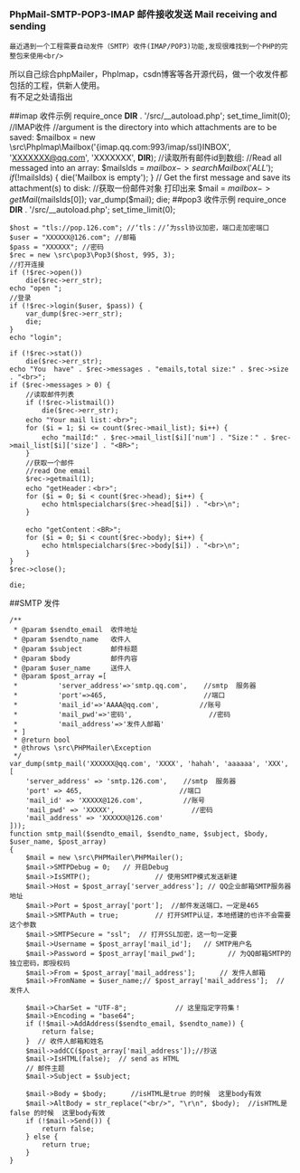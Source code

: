 ### PhpMail-SMTP-POP3-IMAP 邮件接收发送  Mail receiving and sending
    最近遇到一个工程需要自动发件（SMTP）收件(IMAP/POP3)功能,发现很难找到一个PHP的完整包来使用<br/>
所以自己综合phpMailer，PhpImap，csdn博客等各开源代码，做一个收发件都包括的工程，供新人使用。<br/>
    有不足之处请指出

##imap 收件示例
	require_once __DIR__ . '/src/__autoload.php';
	set_time_limit(0);
	//IMAP收件
	//argument is the directory into which attachments are to be saved:
	$mailbox = new \src\PhpImap\Mailbox('{imap.qq.com:993/imap/ssl}INBOX', 'XXXXXXX@qq.com', 'XXXXXXX', __DIR__);
	//读取所有邮件id到数组:
	//Read all messaged into an array:
	$mailsIds = $mailbox->searchMailbox('ALL');
	if (!$mailsIds) {
	    die('Mailbox is empty');
	}
	// Get the first message and save its attachment(s) to disk:
	//获取一份邮件对象 打印出来
	$mail = $mailbox->getMail($mailsIds[0]);
	var_dump($mail);
	die;
##pop3 收件示例
	require_once __DIR__ . '/src/__autoload.php';
	set_time_limit(0);
    
    $host = "tls://pop.126.com"; //‘tls：//’为ssl协议加密，端口走加密端口
    $user = "XXXXXX@126.com"; //邮箱
    $pass = "XXXXXX"; //密码
    $rec = new \src\pop3\Pop3($host, 995, 3);
    //打开连接
    if (!$rec->open())
        die($rec->err_str);
    echo "open ";
    //登录
    if (!$rec->login($user, $pass)) {
        var_dump($rec->err_str);
        die;
    }
    echo "login";
    
    if (!$rec->stat())
        die($rec->err_str);
    echo "You  have" . $rec->messages . "emails,total size:" . $rec->size . "<br>";
    if ($rec->messages > 0) {
        //读取邮件列表
        if (!$rec->listmail())
            die($rec->err_str);
        echo "Your mail list：<br>";
        for ($i = 1; $i <= count($rec->mail_list); $i++) {
            echo "mailId:" . $rec->mail_list[$i]['num'] . "Size：" . $rec->mail_list[$i]['size'] . "<BR>";
        }
        //获取一个邮件
        //read One email
        $rec->getmail(1);
        echo "getHeader：<br>";
        for ($i = 0; $i < count($rec->head); $i++) {
            echo htmlspecialchars($rec->head[$i]) . "<br>\n";
        }
    
        echo "getContent：<BR>";
        for ($i = 0; $i < count($rec->body); $i++) {
            echo htmlspecialchars($rec->body[$i]) . "<br>\n";
        }
    }
    $rec->close();
    
    die;
##SMTP 发件

    /**
     * @param $sendto_email  收件地址
     * @param $sendto_name   收件人
     * @param $subject       邮件标题
     * @param $body          邮件内容
     * @param $user_name     送件人
     * @param $post_array =[
     *          'server_address'=>'smtp.qq.com',    //smtp  服务器
     *          'port'=>465,                        //端口
     *          'mail_id'=>'AAAA@qq.com',          //账号
     *          'mail_pwd'=>'密码',                   //密码
     *          'mail_address'=>'发件人邮箱'
     * ]
     * @return bool
     * @throws \src\PHPMailer\Exception
     */
    var_dump(smtp_mail('XXXXXX@qq.com', 'XXXX', 'hahah', 'aaaaaa', 'XXX', [
        'server_address' => 'smtp.126.com',    //smtp  服务器
        'port' => 465,                        //端口
        'mail_id' => 'XXXXX@126.com',          //账号
        'mail_pwd' => 'XXXXX',                   //密码
        'mail_address' => 'XXXXXX@126.com'
    ]));
    function smtp_mail($sendto_email, $sendto_name, $subject, $body, $user_name, $post_array)
    {
        $mail = new \src\PHPMailer\PHPMailer();
        $mail->SMTPDebug = 0;   // 开启Debug
        $mail->IsSMTP();                // 使用SMTP模式发送新建
        $mail->Host = $post_array['server_address']; // QQ企业邮箱SMTP服务器地址
        $mail->Port = $post_array['port'];  //邮件发送端口，一定是465
        $mail->SMTPAuth = true;         // 打开SMTP认证，本地搭建的也许不会需要这个参数
        $mail->SMTPSecure = "ssl";  // 打开SSL加密，这一句一定要
        $mail->Username = $post_array['mail_id'];   // SMTP用户名
        $mail->Password = $post_array['mail_pwd'];        // 为QQ邮箱SMTP的独立密码，即授权码
        $mail->From = $post_array['mail_address'];      // 发件人邮箱
        $mail->FromName = $user_name;// $post_array['mail_address'];  // 发件人
    
        $mail->CharSet = "UTF-8";            // 这里指定字符集！
        $mail->Encoding = "base64";
        if (!$mail->AddAddress($sendto_email, $sendto_name)) {
            return false;
        }  // 收件人邮箱和姓名
        $mail->addCC($post_array['mail_address']);//抄送
        $mail->IsHTML(false);  // send as HTML
        // 邮件主题
        $mail->Subject = $subject;
    
        $mail->Body = $body;      //isHTML是true 的时候  这里body有效
        $mail->AltBody = str_replace("<br/>", "\r\n", $body);  //isHTML是false 的时候  这里body有效
        if (!$mail->Send()) {
            return false;
        } else {
            return true;
        }
    }
    

